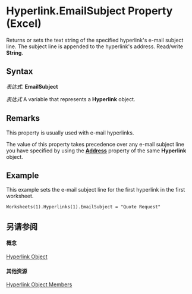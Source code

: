 
# Hyperlink.EmailSubject Property (Excel)

Returns or sets the text string of the specified hyperlink's e-mail subject line. The subject line is appended to the hyperlink's address. Read/write  **String**.


## Syntax

 _表达式_. **EmailSubject**

 _表达式_ A variable that represents a **Hyperlink** object.


## Remarks

This property is usually used with e-mail hyperlinks.

The value of this property takes precedence over any e-mail subject line you have specified by using the  **[Address](d1f2bc15-cd85-dc0b-7134-61b5aa2a9a87.md)** property of the same **Hyperlink** object.


## Example

This example sets the e-mail subject line for the first hyperlink in the first worksheet.


```
Worksheets(1).Hyperlinks(1).EmailSubject = "Quote Request"
```


## 另请参阅


#### 概念


[Hyperlink Object](8bdd2c2f-e6eb-a2f2-78c8-b597aa80ec05.md)
#### 其他资源


[Hyperlink Object Members](http://msdn.microsoft.com/library/b0566d1c-404f-b79e-7770-e7189a1c817a%28Office.15%29.aspx)